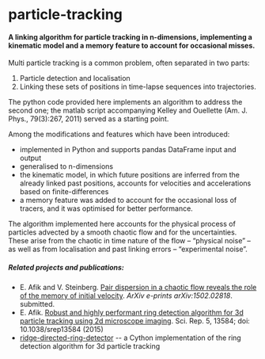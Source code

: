 particle-tracking
=================
#### A linking algorithm for particle tracking in n-dimensions, implementing a kinematic model and a memory feature to account for occasional misses.
 
Multi particle tracking is a common problem, often separated in two parts:

1. Particle detection and localisation
2. Linking these sets of positions in time-lapse sequences into trajectories.

The python code provided here implements an algorithm to address the second one; the matlab script accompanying Kelley and Ouellette (Am. J. Phys., 79(3):267, 2011) served as a starting point. 

Among the modifications and features which have been introduced:
+ implemented in Python and supports pandas DataFrame input and output
+ generalised to n-dimensions
+ the kinematic model, in which future positions are inferred from the already linked past positions, accounts for velocities and accelerations based on finite-differences
+ a memory feature was added to account for the occasional loss of tracers, and it was optimised for better performance. 

The algorithm implemented here accounts for the physical process of particles advected by a smooth chaotic flow and for the uncertainties. These arise from the chaotic in time nature of the flow – “physical noise” – as well as from localisation and past linking errors – “experimental noise”.

##### Related projects and publications:
+ E. Afik and V. Steinberg. [Pair dispersion in a chaotic flow reveals the role of the memory of
initial velocity](http://arxiv.org/abs/1502.02818). _ArXiv e-prints arXiv:1502.02818_. submitted.
+ E. Afik. [Robust and highly performant ring detection algorithm for 3d particle tracking using 2d microscope imaging](http://www.nature.com/articles/srep13584). Sci. Rep. 5, 13584; doi: 10.1038/srep13584 (2015)
+ [ridge-directed-ring-detector](https://github.com/eldad-a/ridge-directed-ring-detector) -- a Cython implementation of the ring detection algorithm for 3d particle tracking
